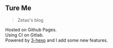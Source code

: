 ## Ture Me
> Zetao's blog  

Hosted on Github Pages.   
Using CI on Gitlab.  
Powered by [3-hexo](https://github.com/yelog/hexo-theme-3-hexo) and I add some new features.
